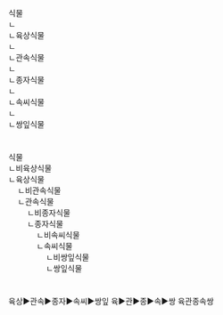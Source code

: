 식물  
ㄴ  
ㄴ육상식물  
  ㄴ  
  ㄴ관속식물  
    ㄴ  
    ㄴ종자식물  
      ㄴ  
      ㄴ속씨식물  
        ㄴ  
        ㄴ쌍잎식물  
#
<pre>
식물  
ㄴ비육상식물  
ㄴ육상식물  
  ㄴ비관속식물  
  ㄴ관속식물  
    ㄴ비종자식물  
    ㄴ종자식물  
      ㄴ비속씨식물  
      ㄴ속씨식물  
        ㄴ비쌍잎식물  
        ㄴ쌍잎식물  
</pre>
#
육상▶관속▶종자▶속씨▶쌍잎
육▶관▶종▶속▶쌍
육관종속쌍
